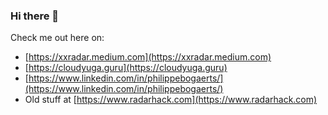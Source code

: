 ### Hi there 👋

Check me out here on: <br>
- [https://xxradar.medium.com](https://xxradar.medium.com)<br>
- [https://cloudyuga.guru](https://cloudyuga.guru)<br>
- [https://www.linkedin.com/in/philippebogaerts/](https://www.linkedin.com/in/philippebogaerts/)<br>
- Old stuff at [https://www.radarhack.com](https://www.radarhack.com)<br>
